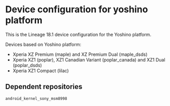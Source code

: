 Device configuration for yoshino platform
=========================================

This is the Lineage 18.1 device configuration for the Yoshino platform.

Devices based on Yoshino platform:

* Xperia XZ Premium (maple) and XZ Premium Dual (maple_dsds)
* Xperia XZ1 (poplar), XZ1 Canadian Variant (poplar_canada) and XZ1 Dual (poplar_dsds)
* Xperia XZ1 Compact (lilac)

Dependent repositories
----------------------

    android_kernel_sony_msm8998
